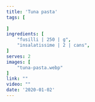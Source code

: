 ```yaml
---
title: 'Tuna pasta'
tags: [
    
]
ingredients: [
    "fusilli | 250 | g",
    "insalatissime | 2 | cans",
]
serves: 2
images: [
    "tuna-pasta.webp"
]
link: ""
video: ""
date: '2020-01-02'
---
```



